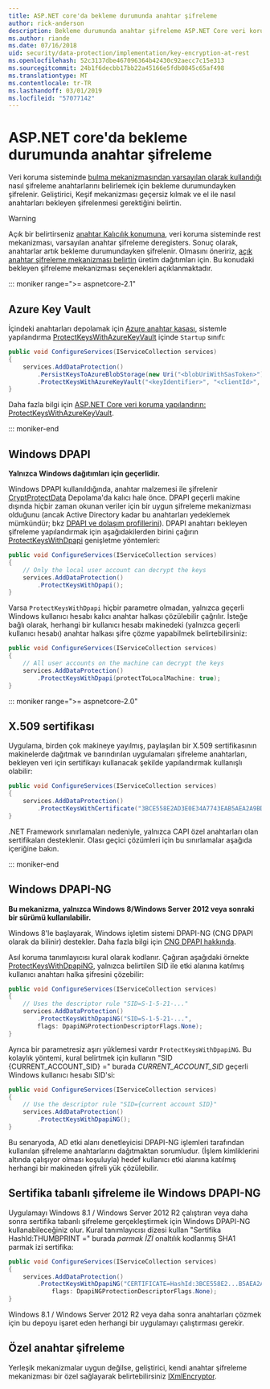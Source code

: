 ```yaml
---
title: ASP.NET core'da bekleme durumunda anahtar şifreleme
author: rick-anderson
description: Bekleme durumunda anahtar şifreleme ASP.NET Core veri koruma uygulama ayrıntılarını öğrenin.
ms.author: riande
ms.date: 07/16/2018
uid: security/data-protection/implementation/key-encryption-at-rest
ms.openlocfilehash: 52c3137dbe467096364b42430c92aecc7c15e313
ms.sourcegitcommit: 24b1f6decbb17bb22a45166e5fdb0845c65af498
ms.translationtype: MT
ms.contentlocale: tr-TR
ms.lasthandoff: 03/01/2019
ms.locfileid: "57077142"
---
```

# <a name="key-encryption-at-rest-in-aspnet-core"></a>ASP.NET core'da bekleme durumunda anahtar şifreleme

Veri koruma sisteminde [bulma mekanizmasından varsayılan olarak kullandığı](xref:security/data-protection/configuration/default-settings) nasıl şifreleme anahtarlarını belirlemek için bekleme durumundayken şifrelenir. Geliştirici, Keşif mekanizması geçersiz kılmak ve el ile nasıl anahtarları bekleyen şifrelenmesi gerektiğini belirtin.

> [!WARNING]
> Açık bir belirtirseniz [anahtar Kalıcılık konumuna](xref:security/data-protection/implementation/key-storage-providers), veri koruma sisteminde rest mekanizması, varsayılan anahtar şifreleme deregisters. Sonuç olarak, anahtarlar artık bekleme durumundayken şifrelenir. Olmasını öneririz, [açık anahtar şifreleme mekanizması belirtin](xref:security/data-protection/implementation/key-encryption-at-rest) üretim dağıtımları için. Bu konudaki bekleyen şifreleme mekanizması seçenekleri açıklanmaktadır.

::: moniker range=">= aspnetcore-2.1"

## <a name="azure-key-vault"></a>Azure Key Vault

İçindeki anahtarları depolamak için [Azure anahtar kasası](https://azure.microsoft.com/services/key-vault/), sistemle yapılandırma [ProtectKeysWithAzureKeyVault](/dotnet/api/microsoft.aspnetcore.dataprotection.azuredataprotectionbuilderextensions.protectkeyswithazurekeyvault) içinde `Startup` sınıfı:

```csharp
public void ConfigureServices(IServiceCollection services)
{
    services.AddDataProtection()
        .PersistKeysToAzureBlobStorage(new Uri("<blobUriWithSasToken>"))
        .ProtectKeysWithAzureKeyVault("<keyIdentifier>", "<clientId>", "<clientSecret>");
}
```

Daha fazla bilgi için [ASP.NET Core veri koruma yapılandırın: ProtectKeysWithAzureKeyVault](xref:security/data-protection/configuration/overview#protectkeyswithazurekeyvault).

::: moniker-end

## <a name="windows-dpapi"></a>Windows DPAPI

**Yalnızca Windows dağıtımları için geçerlidir.**

Windows DPAPI kullanıldığında, anahtar malzemesi ile şifrelenir [CryptProtectData](/windows/desktop/api/dpapi/nf-dpapi-cryptprotectdata) Depolama'da kalıcı hale önce. DPAPI geçerli makine dışında hiçbir zaman okunan veriler için bir uygun şifreleme mekanizması olduğunu (ancak Active Directory kadar bu anahtarları yedeklemek mümkündür; bkz [DPAPI ve dolaşım profillerini](https://support.microsoft.com/kb/309408/#6)). DPAPI anahtarı bekleyen şifreleme yapılandırmak için aşağıdakilerden birini çağırın [ProtectKeysWithDpapi](/dotnet/api/microsoft.aspnetcore.dataprotection.dataprotectionbuilderextensions.protectkeyswithdpapi) genişletme yöntemleri:

```csharp
public void ConfigureServices(IServiceCollection services)
{
    // Only the local user account can decrypt the keys
    services.AddDataProtection()
        .ProtectKeysWithDpapi();
}
```

Varsa `ProtectKeysWithDpapi` hiçbir parametre olmadan, yalnızca geçerli Windows kullanıcı hesabı kalıcı anahtar halkası çözülebilir çağrılır. İsteğe bağlı olarak, herhangi bir kullanıcı hesabı makinedeki (yalnızca geçerli kullanıcı hesabı) anahtar halkası şifre çözme yapabilmek belirtebilirsiniz:

```csharp
public void ConfigureServices(IServiceCollection services)
{
    // All user accounts on the machine can decrypt the keys
    services.AddDataProtection()
        .ProtectKeysWithDpapi(protectToLocalMachine: true);
}
```

::: moniker range=">= aspnetcore-2.0"

## <a name="x509-certificate"></a>X.509 sertifikası

Uygulama, birden çok makineye yayılmış, paylaşılan bir X.509 sertifikasının makinelerde dağıtmak ve barındırılan uygulamaları şifreleme anahtarları, bekleyen veri için sertifikayı kullanacak şekilde yapılandırmak kullanışlı olabilir:

```csharp
public void ConfigureServices(IServiceCollection services)
{
    services.AddDataProtection()
        .ProtectKeysWithCertificate("3BCE558E2AD3E0E34A7743EAB5AEA2A9BD2575A0");
}
```

.NET Framework sınırlamaları nedeniyle, yalnızca CAPI özel anahtarları olan sertifikaları desteklenir. Olası geçici çözümleri için bu sınırlamalar aşağıda içeriğine bakın.

::: moniker-end

## <a name="windows-dpapi-ng"></a>Windows DPAPI-NG

**Bu mekanizma, yalnızca Windows 8/Windows Server 2012 veya sonraki bir sürümü kullanılabilir.**

Windows 8'le başlayarak, Windows işletim sistemi DPAPI-NG (CNG DPAPI olarak da bilinir) destekler. Daha fazla bilgi için [CNG DPAPI hakkında](/windows/desktop/SecCNG/cng-dpapi).

Asıl koruma tanımlayıcısı kural olarak kodlanır. Çağıran aşağıdaki örnekte [ProtectKeysWithDpapiNG](/dotnet/api/microsoft.aspnetcore.dataprotection.dataprotectionbuilderextensions.protectkeyswithdpaping), yalnızca belirtilen SID ile etki alanına katılmış kullanıcı anahtarı halka şifresini çözebilir:

```csharp
public void ConfigureServices(IServiceCollection services)
{
    // Uses the descriptor rule "SID=S-1-5-21-..."
    services.AddDataProtection()
        .ProtectKeysWithDpapiNG("SID=S-1-5-21-...",
        flags: DpapiNGProtectionDescriptorFlags.None);
}
```

Ayrıca bir parametresiz aşırı yüklemesi vardır `ProtectKeysWithDpapiNG`. Bu kolaylık yöntemi, kural belirtmek için kullanın "SID {CURRENT_ACCOUNT_SID} =" burada *CURRENT_ACCOUNT_SID* geçerli Windows kullanıcı hesabı SID'si:

```csharp
public void ConfigureServices(IServiceCollection services)
{
    // Use the descriptor rule "SID={current account SID}"
    services.AddDataProtection()
        .ProtectKeysWithDpapiNG();
}
```

Bu senaryoda, AD etki alanı denetleyicisi DPAPI-NG işlemleri tarafından kullanılan şifreleme anahtarlarını dağıtmaktan sorumludur. (İşlem kimliklerini altında çalışıyor olması koşuluyla) hedef kullanıcı etki alanına katılmış herhangi bir makineden şifreli yük çözülebilir.

## <a name="certificate-based-encryption-with-windows-dpapi-ng"></a>Sertifika tabanlı şifreleme ile Windows DPAPI-NG

Uygulamayı Windows 8.1 / Windows Server 2012 R2 çalıştıran veya daha sonra sertifika tabanlı şifreleme gerçekleştirmek için Windows DPAPI-NG kullanabileceğiniz olur. Kural tanımlayıcısı dizesi kullan "Sertifika HashId:THUMBPRINT =" burada *parmak İZİ* onaltılık kodlanmış SHA1 parmak izi sertifika:

```csharp
public void ConfigureServices(IServiceCollection services)
{
    services.AddDataProtection()
        .ProtectKeysWithDpapiNG("CERTIFICATE=HashId:3BCE558E2...B5AEA2A9BD2575A0",
            flags: DpapiNGProtectionDescriptorFlags.None);
}
```

Windows 8.1 / Windows Server 2012 R2 veya daha sonra anahtarları çözmek için bu depoyu işaret eden herhangi bir uygulamayı çalıştırması gerekir.

## <a name="custom-key-encryption"></a>Özel anahtar şifreleme

Yerleşik mekanizmalar uygun değilse, geliştirici, kendi anahtar şifreleme mekanizması bir özel sağlayarak belirtebilirsiniz [IXmlEncryptor](/dotnet/api/microsoft.aspnetcore.dataprotection.xmlencryption.ixmlencryptor).
